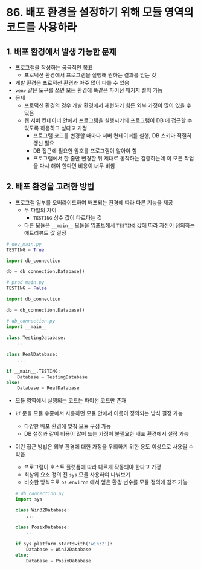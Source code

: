 # 86. 배포 환경을 설정하기 위해 모듈 영역의 코드를 사용하라

## 1. 배포 환경에서 발생 가능한 문제

- 프로그램을 작성하는 궁극적인 목표
    - 프로덕션 환경에서 프로그램을 실행해 원하는 결과를 얻는 것
- 개발 환경은 프로덕션 환경과 아주 많이 다를 수 있음
- `venv` 같은 도구를 쓰면 모든 환경에 똑같은 파이선 패키지 설치 가능
- 문제
    - 프로덕션 환경의 경우 개발 환경에서 재현하기 힘든 외부 가정이 많이 있을 수 있음
    - 웹 서버 컨테이너 안에서 프로그램을 실행시키되 프로그램이 DB 에 접근할 수 있도록 하용하고 싶다고 가정
        - 프로그램 코드를 변경할 때마다 서버 컨테이너를 실행, DB 스키마 적절히 갱신 필요
        - DB 접근에 필요한 암호를 프로그램이 알아야 함
        - 프로그램에서 한 줄만 변경한 뒤 제대로 동작하는 검증하는데 이 모든 작업을 다시 해야 한다면 비용이 너무 비쌈

## 2. 배포 환경을 고려한 방법

- 프로그램 일부를 오버라이드하여 배포되는 환경에 따라 다른 기능을 제공
    - 두 파일의 차이
        - `TESTING` 상수 값이 다르다는 것
    - 다른 모듈은 `__main__` 모듈을 임포트해서 `TESTING` 값에 따라 자신이 정의하는 애트리뷰트 값 결정

```python
# dev_main.py
TESTING = True

import db_connection

db = db_connection.Database()

# prod_main.py
TESTING = False

import db_connection

db = db_connection.Database()
```

```python
# db_connection.py
import __main__

class TestingDatabase:
    ...
                        
class RealDatabase:
    ... 
    
if __main__.TESTING:
    Database = TestingDatabase
else:
    Database = RealDatabase
```

- 모듈 영역에서 실행되는 코드는 파이선 코드만 존재
- `if` 문을 모듈 수준에서 사용하면 모듈 안에서 이름이 정의되는 방식 결정 가능
    - 다양한 배포 환경에 맞춰 모듈 구성 가능
    - DB 설정과 같이 비용이 많이 드는 가정이 불필요한 배포 환경에서 설정 가능
- 이런 접근 방법은 외부 환경에 대한 가정을 우회하기 위한 용도 이상으로 사용될 수 있음
    - 프로그램이 호스트 플랫폼에 따라 다르게 작동되야 한다고 가정
    - 최상위 요소 정의 전 `sys` 모듈 사용하여 나눠보기
    - 비슷한 방식으로 `os.environ` 에서 얻은 환경 변수를 모듈 정의에 참조 가능
    
    ```python
    # db_connection.py
    import sys
    
    class Win32Database:
        ...
        
    class PosixDatabase:
        ...
        
    if sys.platform.startswith('win32'):
        Database = Win32Database
    else:
        Database = PosixDatabase
    ```